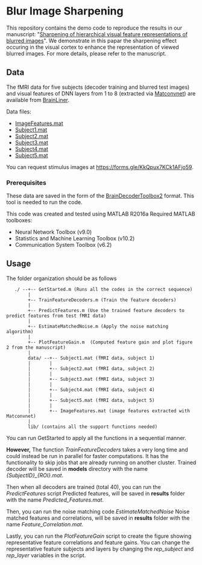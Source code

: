 # Blur Image Sharpening

This repository contains the demo code to reproduce the results in our manuscript: "[Sharpening of hierarchical visual feature representations of blurred images](https://doi.org/10.1523/ENEURO.0443-17.2018)". 
We demonstrate in this papar the sharpening effect occuring in the visual cortex to enhance the representation of viewed blurred images. For more details, please refer to the manuscript.

## Data

The fMRI data for five subjects (decoder training and blurred test images) and visual features of DNN layers from 1 to 8 (extracted via [Matconvnet](http://www.vlfeat.org/matconvnet/)) are available from [BrainLiner](http://brainliner.jp/data/brainliner/Blur_Image_Sharpening).

Data files:

- [ImageFeatures.mat](http://brainliner.jp/download/51/downloadSupplementaryFile)
- [Subject1.mat](http://brainliner.jp/download/53/downloadSupplementaryFile)
- [Subject2.mat](http://brainliner.jp/download/55/downloadSupplementaryFile)
- [Subject3.mat](http://brainliner.jp/download/52/downloadSupplementaryFile)
- [Subject4.mat](http://brainliner.jp/download/54/downloadSupplementaryFile)
- [Subject5.mat](http://brainliner.jp/download/56/downloadSupplementaryFile)

You can request stimulus images at <https://forms.gle/KkQpux7KCk1AFjo59>.

### Prerequisites

These data are saved in the form of the [BrainDecoderToolbox2](https://github.com/KamitaniLab/BrainDecoderToolbox2/) format. This tool is needed to run the code.

This code was created and tested using MATLAB R2016a
Required MATLAB toolboxes:
* Neural Network Toolbox (v9.0)
* Statistics and Machine Learning Toolbox (v10.2)
* Communication System Toolbox (v6.2)

## Usage

The folder organization should be as follows

```
   ./ --+-- GetStarted.m (Runs all the codes in the correct sequence)
        |
        +-- TrainFeatureDecoders.m (Train the feature decoders)
        |
        +-- PredictFeatures.m (Use the trained feature decoders to predict features from test fMRI data)
        |
        +-- EstimateMatchedNoise.m (Apply the noise matching algorithm)
        |
        +-- PlotFeatureGain.m  (Computed feature gain and plot figure 2 from the manuscript)
        |
        data/ --+-- Subject1.mat (fMRI data, subject 1)
        |       |
        |       +-- Subject2.mat (fMRI data, subject 2)
        |       |
        |       +-- Subject3.mat (fMRI data, subject 3)
        |       |
        |       +-- Subject4.mat (fMRI data, subject 4)
        |       |
        |       +-- Subject5.mat (fMRI data, subject 5)
        |       |
        |       +-- ImageFeatures.mat (image features extracted with Matconvnet)
        |
        lib/ (contains all the support functions needed)
```

You can run GetStarted to apply all the functions in a sequential manner.

**However,** The function *TrainFeatureDecoders* takes a very long time and could instead be run in parallel for faster computations. It has the functionality to skip jobs that are already running on another cluster.
Trained decoder will be saved in **models** directory with the name *{SubjectID}_{ROI}.mat*.

Then when all decoders are trained (total 40), you can run the *PredictFeatures* script
Predicted features, will be saved in **results** folder with the name *Predicted_Features.mat*.

Then, you can run the noise matching code *EstimateMatchedNoise*
Noise matched features and correlations, will be saved in **results** folder with the name *Feature_Correlation.mat*.

Lastly, you can run the *PlotFeatureGain* script to create the figure showing representative feature correlations and feature gains. You can change the representative feature subjects and layers by changing the *rep_subject* and *rep_layer* variables in the script.

